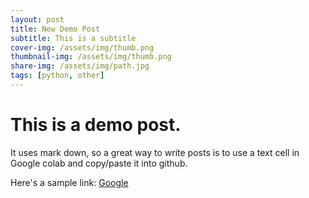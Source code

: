 ```yaml
---
layout: post
title: New Demo Post
subtitle: This is a subtitle
cover-img: /assets/img/thumb.png
thumbnail-img: /assets/img/thumb.png
share-img: /assets/img/path.jpg
tags: [python, other]
---
```


# This is a demo post.
It uses mark down, so a great way to write posts is to use a text cell in Google colab and copy/paste it into github.

Here's a sample link:
[Google](https://www.google.com)
